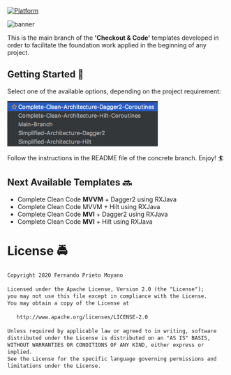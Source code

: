 [![Platform](https://img.shields.io/badge/platform-android-brightgreen)](https://developer.android.com/reference)

![banner](art/Main-Banner.jpg)


This is the main branch of the **'Checkout & Code'** templates developed in order to facilitate the foundation work applied in the beginning of any project.


## Getting Started :vertical_traffic_light:

Select one of the available options, depending on the project requirement:

![branches](art/Branches.png)

Follow the instructions in the README file of the concrete branch. Enjoy! :surfer:


## Next Available Templates :soon:

- Complete Clean Code **MVVM** + Dagger2 using RXJava
- Complete Clean Code MVVM + Hilt using RXJava
- Complete Clean Code **MVI** + Dagger2 using RXJava
- Complete Clean Code **MVI** + Hilt using RXJava


#  License :oncoming_police_car:

    Copyright 2020 Fernando Prieto Moyano

    Licensed under the Apache License, Version 2.0 (the "License");
    you may not use this file except in compliance with the License.
    You may obtain a copy of the License at

       http://www.apache.org/licenses/LICENSE-2.0

    Unless required by applicable law or agreed to in writing, software
    distributed under the License is distributed on an "AS IS" BASIS,
    WITHOUT WARRANTIES OR CONDITIONS OF ANY KIND, either express or implied.
    See the License for the specific language governing permissions and
    limitations under the License.